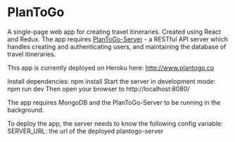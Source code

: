 # PlanToGo
A single-page web app for creating travel itineraries.  Created using
React and Redux.  The app requires [PlanToGo-Server](https://github.com/muiradams/plantogo-server) -
a RESTful API server which handles creating and authenticating users,
and maintaining the database of travel itineraries.

This app is currently deployed on Heroku here: http://www.plantogo.co

Install dependencies: npm install
Start the server in development mode: npm run dev
Then open your browser to http://localhost:8080/

The app requires MongoDB and the PlanToGo-Server to be running in the background.

To deploy the app, the server needs to know the following config variable:
SERVER_URL: the url of the deployed plantogo-server
